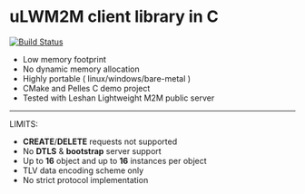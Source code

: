 # uLWM2M client library in C
[![Build Status](https://travis-ci.org/moonglow/ulwm2m.svg?branch=master)](https://travis-ci.org/moonglow/ulwm2m)

* Low memory footprint
* No dynamic memory allocation
* Highly portable ( linux/windows/bare-metal )
* CMake and Pelles C demo project
* Tested with Leshan Lightweight M2M public server
------------
LIMITS:

* **CREATE**/**DELETE** requests not supported
* No **DTLS** & **bootstrap** server support
* Up to **16** object and up to **16** instances per object
* TLV data encoding scheme only
* No strict protocol implementation